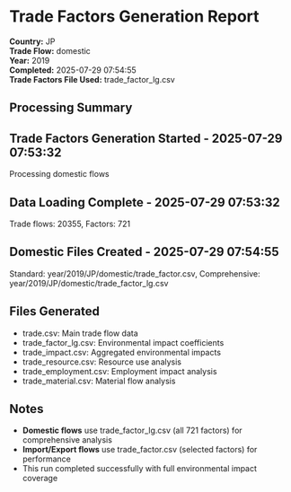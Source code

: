 # Trade Factors Generation Report

**Country:** JP  
**Trade Flow:** domestic  
**Year:** 2019  
**Completed:** 2025-07-29 07:54:55  
**Trade Factors File Used:** trade_factor_lg.csv

## Processing Summary


## Trade Factors Generation Started - 2025-07-29 07:53:32
Processing domestic flows

## Data Loading Complete - 2025-07-29 07:53:32
Trade flows: 20355, Factors: 721

## Domestic Files Created - 2025-07-29 07:54:55
Standard: year/2019/JP/domestic/trade_factor.csv, Comprehensive: year/2019/JP/domestic/trade_factor_lg.csv


## Files Generated

- trade.csv: Main trade flow data
- trade_factor_lg.csv: Environmental impact coefficients
- trade_impact.csv: Aggregated environmental impacts
- trade_resource.csv: Resource use analysis
- trade_employment.csv: Employment impact analysis
- trade_material.csv: Material flow analysis

## Notes

- **Domestic flows** use trade_factor_lg.csv (all 721 factors) for comprehensive analysis
- **Import/Export flows** use trade_factor.csv (selected factors) for performance
- This run completed successfully with full environmental impact coverage
